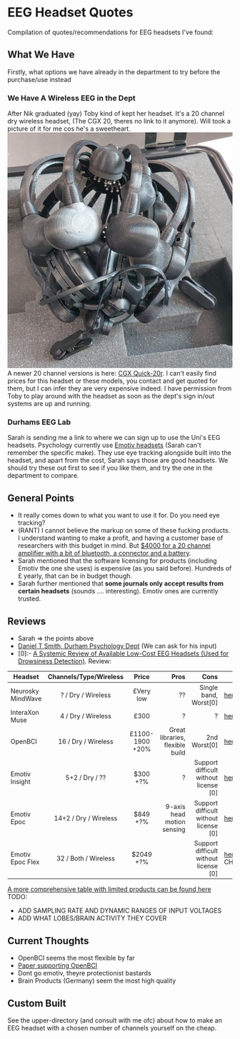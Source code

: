 # EEG Headset Quotes
Compilation of quotes/recommendations for EEG headsets I've found:

## What We Have
Firstly, what options we have already in the department to try before the purchase/use instead

### We Have A Wireless EEG in the Dept
After Nik graduated (yay) Toby kind of kept her headset. It's a 20 channel dry wireless headset, (The CGX 20, theres no link to it anymore). Will took a picture of it for me cos he's a sweetheart.
![](imgs/dept_cgx20.png)<br>
A newer 20 channel versions is here: [CGX Quick-20r](https://www.cgxsystems.com/quick-20r). I can't easily find prices for this headset or these models, you contact and get quoted for them, but I can infer they are very expensive indeed.
I have permission from Toby to play around with the headset as soon as the dept's sign in/out systems are up and running.

### Durhams EEG Lab
Sarah is sending me a link to where we can sign up to use the Uni's EEG headsets. Psychology currently use [Emotiv headsets](https://www.emotiv.com/) (Sarah can't remember the specific make). They use eye tracking alongside built into the headset, and apart from the cost, Sarah says those are good headsets. We should try these out first to see if you like them, and try the one in the department to compare.

## General Points
- It really comes down to what you want to use it for. Do you need eye tracking? 
- (RANT) I cannot believe the markup on some of these fucking products. I understand wanting to make a profit, and having a customer base of researchers with this budget in mind. But [$4000 for a 20 channel amplifier with a bit of bluetooth, a connector and a battery](http://www.physio-tech.co.jp/products/cognionics/pdf/cognionics2019.pdf).
- Sarah mentioned that the software licensing for products (including Emotiv the one she uses) is expensive (as you said before). Hundreds of £ yearly, that can be in budget though.
- Sarah further mentioned that **some journals only accept results from certain headsets** (sounds .... interesting). Emotiv ones are currently trusted.

## Reviews
- Sarah => the points above
- [Daniel T Smith, Durham Psychology Dept](https://www.dur.ac.uk/research/directory/staff/?mode=staff&id=2836) (We can ask for his input)
- [0]:- [A Systemic Review of Available Low-Cost EEG Headsets (Used for Drowsiness Detection)](https://www.frontiersin.org/articles/10.3389/fninf.2020.553352/full). Review:

| Headset           | Channels/Type/Wireless | Price     | Pros  | Cons          | Link     | 
| ---               |:---:                   |:---:      | ---:  | ---:          | ---       |
| Neurosky MindWave | ? / Dry / Wireless     | £Very low | ??    | Single band, Worst[0]      | [here](https://store.neurosky.com/pages/mindwave) |
| InteraXon Muse    | 4 / Dry / Wireless     | £300            | ?  | ? | [here](https://choosemuse.com/shop/) |
| OpenBCI           | 16 / Dry / Wireless    | £1100-1900 +20% | Great libraries, flexible build   | 2nd Worst[0]  | [here](https://shop.openbci.com/products/ultracortex-mark-iv?variant=23280742275) |
| Emotiv Insight    | 5+2 / Dry / ??         | $300 +?%        | ?  | Support difficult without license [0] | [here](https://www.emotiv.com/comparison/) |
| Emotiv Epoc       | 14+2 / Dry / Wireless  | $849 +?%        | 9-axis head motion sensing | Support difficult without license [0] | [here](https://www.emotiv.com/comparison/) |
| Emotiv Epoc Flex  | 32 / Both / Wireless  | $2049 +?%        |  | Support difficult without license [0] | [here](https://www.emotiv.com/comparison/) CHANGEME |

[A more comprehensive table with limited products can be found here](https://www.mindtecstore.com/EEG-Headset-comparison-table)
TODO:
- ADD SAMPLING RATE AND DYNAMIC RANGES OF INPUT VOLTAGES
- ADD WHAT LOBES/BRAIN ACTIVITY THEY COVER

## Current Thoughts
- OpenBCI seems the most flexible by far
- [Paper supporting OpenBCI](https://arxiv.org/pdf/1606.02438.pdf)
- Dont go emotiv, theyre protectionist bastards
- Brain Products (Germany) seem the most high quality

## Custom Built
See the upper-directory (and consult with me ofc) about how to make an EEG headset with a chosen number of channels yourself on the cheap.
